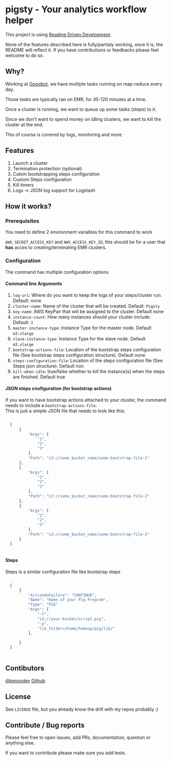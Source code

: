 # pigsty - Your analytics workflow helper

This project is using [Readme Driven Development](http://tom.preston-werner.com/2010/08/23/readme-driven-development.html).

None of the features described here is fully/partialy working, once it is, the README will reflect it. If you have contributions or feedbacks please feel welcome to do so.

## Why?

Working at [Gogobot](http://www.gogobot.com), we have multiple tasks running on map-reduce every day.

Those tasks are typically ran on EMR, for 45-120 minutes at a time.

Once a cluster is running, we want to queue up some tasks (steps) to it.

Since we don't want to spend money on idling clusters, we want to kill the cluster at the end.

This of course is covered by logs, monitoring and more.

## Features

1. Launch a cluster
2. Termination protection (optional)
3. Cutom bootstrapping steps configuration
4. Custom Steps configuration
5. Kill timers
6. Logs -> JSON log support for Logstash

## How it works?

### Prerequisites

You need to define 2 environment variables for this command to work

`AWS_SECRET_ACCESS_KEY` and `AWS_ACCESS_KEY_ID`, this should be for a user that **has** acces to creating/terminating EMR clusters.

### Configuration

The command has multiple configuration options

#### Command line Arguments

1. `log-uri`: Where do you want to keep the logs of your steps/cluster run. Default: none
2. `cluster-name`: Name of the cluster that will be created. Default: `Pigsty`
3. `key-name`: AWS KeyPair that will be assigned to the cluster. Default none
4. `instance-count`: How many instances should your cluster include: Default: `3`
5. `master-instance-type`: Instance Type for the master node. Default `m3.xlarge`
6. `slave-instance-type`: Instance Type for the slave node. Default `m3.xlarge`
7. `bootstrap-actions-file`: Location of the bootstrap steps configuration file (See bootstrap steps configuration structure). Default none
8. `steps-configuration-file`: Location of the steps configuration file (See Steps json structure). Default non
9. `kill-when-idle`: true/false whether to kill the instance(s) when the steps are finished. Default true

#### JSON steps cnofiguration (for bootstrap actions)

If you want to have bootstrap actions attached to your cluster, the command needs to include a `bootstrap-actions-file`.  
This is just a simple JSON file that needs to look like this:

```javascript

  [
      {
          "Args": [
              "1",
              "2",
              "3"
          ],
          "Path": "s3://some_bucket_name/some-bootstrap-file-1"
      },
      {
          "Args": [
              "1",
              "2",
              "3"
          ],
          "Path": "s3://some_bucket_name/some-bootstrap-file-2"
      },
      {
          "Args": [
              "1",
              "2",
              "3"
          ],
          "Path": "s3://some_bucket_name/some-bootstrap-file-3"
      }
  ]
  
```

#### Steps

Steps is a similar configuration file like bootstrap steps

```javascript

  [
      {
          "ActionOnFailure": "CONTINUE",
          "Name": "Name of your Pig Program",
          "Type": "PIG"
          "Args": [
              "-f",
              "s3://your-bucket/script.pig",
              "-p",
              "lib_folder=/home/hadoop/pig/lib/"
          ],
  
      }
  ]
  
```



## Contibutors

[@kensodev](http://twitter.com/kensodev) [Github](http://github.com/KensoDev)  

## License

See `LICENSE` file, but you already know the drill with my repos probably :)

## Contribute / Bug reports

Please feel free to open issues, add PRs, documentation, question or anything else.

If you want to contribute please make sure you add tests.